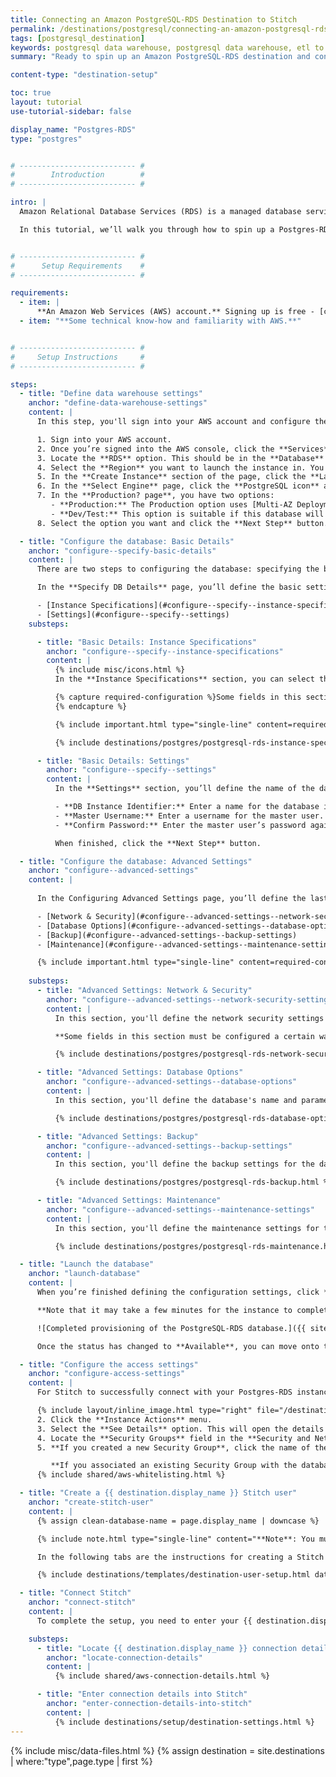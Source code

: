 ```yaml
---
title: Connecting an Amazon PostgreSQL-RDS Destination to Stitch
permalink: /destinations/postgresql/connecting-an-amazon-postgresql-rds-data-warehouse-to-stitch
tags: [postgresql_destination]
keywords: postgresql data warehouse, postgresql data warehouse, etl to postgres, postgres etl, postgresql etl, postgres rds, postgres-rds, relational database services
summary: "Ready to spin up an Amazon PostgreSQL-RDS destination and connect it to Stitch? This step-by-step tutorial will walk you through every part of the process."

content-type: "destination-setup"

toc: true
layout: tutorial
use-tutorial-sidebar: false

display_name: "Postgres-RDS"
type: "postgres"


# -------------------------- #
#        Introduction        #
# -------------------------- #

intro: |
  Amazon Relational Database Services (RDS) is a managed database service that runs on familiar database engines like PostgreSQL.

  In this tutorial, we’ll walk you through how to spin up a Postgres-RDS instance and then connect it to Stitch as a destination.


# -------------------------- #
#      Setup Requirements    #
# -------------------------- #

requirements:
  - item: |
      **An Amazon Web Services (AWS) account.** Signing up is free - [click here](https://aws.amazon.com){:target="new"} or go to `https://aws.amazon.com` to create an account if you don't have one already.
  - item: "**Some technical know-how and familiarity with AWS.**"


# -------------------------- #
#     Setup Instructions     #
# -------------------------- #

steps:
  - title: "Define data warehouse settings"
    anchor: "define-data-warehouse-settings"
    content: |
      In this step, you'll sign into your AWS account and configure the basic settings for the Postgres-RDS database.

      1. Sign into your AWS account.
      2. Once you’re signed into the AWS console, click the **Services** menu located in the top-left corner of the page.
      3. Locate the **RDS** option. This should be in the **Database** section of the page.{% include layout/inline_image.html type="right" file="/destinations/postgresql-rds-select-region.png" max-width="250px" alt="Selecting a Region in the RDS-AWS console." %}
      4. Select the **Region** you want to launch the instance in. You can do this by clicking the **Region drop-down menu** in the upper right corner of the console and selecting the appropriate region, as seen in the image to the right.
      5. In the **Create Instance** section of the page, click the **Launch a DB Instance** button.
      6. In the **Select Engine** page, click the **PostgreSQL icon** and then the **Select** button.
      7. In the **Production? page**, you have two options:
         - **Production:** The Production option uses [Multi-AZ Deployment](https://aws.amazon.com/rds/details/multi-az/) and [Provisioned IOPS Storage](http://docs.aws.amazon.com/AmazonRDS/latest/UserGuide/Overview.ProvisionedIOPS.html), which are features that are intended to guard against downtime and disk I/O performance issues. This option is a good idea if you or your company can’t afford downtime or you anticipate heavy usage of the database.
         - **Dev/Test:** This option is suitable if this database will operate outside of production, can handle downtime, don’t anticipate heavy usage, or if you simply are giving RDS a try by using the [Free Usage Tier](http://aws.amazon.com/rds/free).
      8. Select the option you want and click the **Next Step** button.

  - title: "Configure the database: Basic Details"
    anchor: "configure--specify-basic-details"
    content: |
      There are two steps to configuring the database: specifying the basic details and configuring more advanced settings. In this step, you'll specify the basic details.

      In the **Specify DB Details** page, you’ll define the basic settings for your Postgres-RDS database. There are two sections on this page:

      - [Instance Specifications](#configure--specify--instance-specifications)
      - [Settings](#configure--specify--settings)
    substeps:

      - title: "Basic Details: Instance Specifications"
        anchor: "configure--specify--instance-specifications"
        content: |
          {% include misc/icons.html %}
          In the **Instance Specifications** section, you can select the licensing model, version, and more.

          {% capture required-configuration %}Some fields in this section must be configured a certain way to use Stitch. Required fields will be highlighted  and have a {{ notice-icon | replace:"TOOLTIP", "This field must be configured in the specified way to use Stitch." }} icon next to their name.
          {% endcapture %}

          {% include important.html type="single-line" content=required-configuration %}

          {% include destinations/postgres/postgresql-rds-instance-specifications.html %}

      - title: "Basic Details: Settings"
        anchor: "configure--specify--settings"
        content: |
          In the **Settings** section, you’ll define the name of the database and the master user credentials.

          - **DB Instance Identifier:** Enter a name for the database instance. This name must be unique for your account in the Region you selected.
          - **Master Username:** Enter a username for the master user. For info on the permissions this user is granted, [click here](http://docs.aws.amazon.com/AmazonRDS/latest/UserGuide/CHAP_PostgreSQL.html#PostgreSQL.Concepts).
          - **Confirm Password:** Enter the master user’s password again to confirm.

          When finished, click the **Next Step** button.

  - title: "Configure the database: Advanced Settings"
    anchor: "configure--advanced-settings"
    content: |
      
      In the Configuring Advanced Settings page, you’ll define the last group of settings the instance needs to run. There are several sections on this page:

      - [Network & Security](#configure--advanced-settings--network-security-settings)
      - [Database Options](#configure--advanced-settings--database-options)
      - [Backup](#configure--advanced-settings--backup-settings)
      - [Maintenance](#configure--advanced-settings--maintenance-settings)

      {% include important.html type="single-line" content=required-configuration %}
    
    substeps:
      - title: "Advanced Settings: Network & Security"
        anchor: "configure--advanced-settings--network-security-settings"
        content: |
          In this section, you'll define the network security settings for the database.

          **Some fields in this section must be configured a certain way to use Stitch.**

          {% include destinations/postgres/postgresql-rds-network-security.html %}

      - title: "Advanced Settings: Database Options"
        anchor: "configure--advanced-settings--database-options"
        content: |
          In this section, you'll define the database's name and parameter settings.

          {% include destinations/postgres/postgresql-rds-database-options.html %}

      - title: "Advanced Settings: Backup"
        anchor: "configure--advanced-settings--backup-settings"
        content: |
          In this section, you'll define the backup settings for the database.

          {% include destinations/postgres/postgresql-rds-backup.html %}

      - title: "Advanced Settings: Maintenance"
        anchor: "configure--advanced-settings--maintenance-settings"
        content: |
          In this section, you'll define the maintenance settings for the database.

          {% include destinations/postgres/postgresql-rds-maintenance.html %}

  - title: "Launch the database"
    anchor: "launch-database"
    content: |
      When you’re finished defining the configuration settings, click **Launch DB Instance** to create and launch the instance.

      **Note that it may take a few minutes for the instance to complete the provisioning process**. The status in the RDS Dashboard page will change to Available when the process completes:

      ![Completed provisioning of the PostgreSQL-RDS database.]({{ site.baseurl }}/images/destinations/postgresql-rds-available.png)

      Once the status has changed to **Available**, you can move onto the next step.

  - title: "Configure the access settings"
    anchor: "configure-access-settings"
    content: |
      For Stitch to successfully connect with your Postgres-RDS instance, you'll need to add our IP addresses to the appropriate database Security Group.

      {% include layout/inline_image.html type="right" file="/destinations/postgresql-rds-instance-actions.png" max-width="450px" alt="Selecting the PostgreSQL-RDS instance, then opening the Instance Actions menu on the RDS Dashboard page" %}1. In the RDS Dashboard page, click the **grey selection box** (this is the first column in the table) next to the PostgreSQL instance you created. It will turn blue when selected.
      2. Click the **Instance Actions** menu.
      3. Select the **See Details** option. This will open the details page for the instance.
      4. Locate the **Security Groups** field in the **Security and Network** section.
      5. **If you created a new Security Group**, click the name of the group that's in this field.

         **If you associated an existing Security Group with the database**, click the name of group you selected when you created the database in [Step 3](#configure--advanced-settings--network-security-settings).
      {% include shared/aws-whitelisting.html %}

  - title: "Create a {{ destination.display_name }} Stitch user"
    anchor: "create-stitch-user"
    content: |
      {% assign clean-database-name = page.display_name | downcase %}

      {% include note.html type="single-line" content="**Note**: You must have the ability to create a user and grant privileges to complete this step." %}

      In the following tabs are the instructions for creating a Stitch {{ destination.display_name }} database user and explanations for the permissions Stitch requires.

      {% include destinations/templates/destination-user-setup.html database-type=clean-database-name %}

  - title: "Connect Stitch"
    anchor: "connect-stitch"
    content: |
      To complete the setup, you need to enter your {{ destination.display_name }} connection details into the {{ app.page-names.dw-settings }} page in Stitch.

    substeps:
      - title: "Locate {{ destination.display_name }} connection details"
        anchor: "locate-connection-details"
        content: |
          {% include shared/aws-connection-details.html %}

      - title: "Enter connection details into Stitch"
        anchor: "enter-connection-details-into-stitch"
        content: |
          {% include destinations/setup/destination-settings.html %}
---
```

{% include misc/data-files.html %}
{% assign destination = site.destinations | where:"type",page.type | first %}